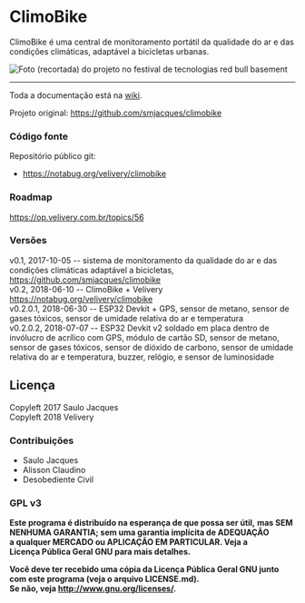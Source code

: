 ClimoBike
===

ClimoBike é uma central de monitoramento portátil da qualidade do ar e das condições climáticas, adaptável a bicicletas urbanas.  

![Foto (recortada) do projeto no festival de tecnologias red bull basement](https://op.velivery.com.br/attachments/48/projeto-climobike-recorte.jpg)  

---

Toda a documentação está na [wiki](https://op.velivery.com.br/projects/climobike/wiki).  

Projeto original: <https://github.com/smjacques/climobike>  

### Código fonte

Repositório público git:  

* <https://notabug.org/velivery/climobike>  

### Roadmap

<https://op.velivery.com.br/topics/56>

### Versões

v0.1, 2017-10-05 -- sistema de monitoramento da qualidade do ar e das condições climáticas adaptável a bicicletas, <https://github.com/smjacques/climobike>  
v0.2, 2018-06-10 -- ClimoBike + Velivery <https://notabug.org/velivery/climobike>  
v0.2.0.1, 2018-06-30 -- ESP32 Devkit + GPS, sensor de metano, sensor de gases tóxicos, sensor de umidade relativa do ar e temperatura  
v0.2.0.2, 2018-07-07 -- ESP32 Devkit v2 soldado em placa dentro de invólucro de acrílico com GPS, módulo de cartão SD, sensor de metano, sensor de gases tóxicos, sensor de dióxido de carbono, sensor de umidade relativa do ar e temperatura, buzzer, relógio, e sensor de luminosidade   

Licença
---

Copyleft 2017 Saulo Jacques  
Copyleft 2018 Velivery  

### Contribuições

- Saulo Jacques  
- Alisson Claudino  
- Desobediente Civil  

### GPL v3

**Este programa é distribuído na esperança de que possa ser útil,**
**mas SEM NENHUMA GARANTIA; sem uma garantia implícita de ADEQUAÇÃO**  
**a qualquer MERCADO ou APLICAÇÃO EM PARTICULAR. Veja a**  
**Licença Pública Geral GNU para mais detalhes.**  

**Você deve ter recebido uma cópia da Licença Pública Geral GNU junto**  
**com este programa (veja o arquivo LICENSE.md).**  
**Se não, veja <http://www.gnu.org/licenses/>.**  

